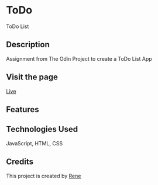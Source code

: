 # ToDo
ToDo List

## Description

Assignment from The Odin Project to create a ToDo List App

## Visit the page

[Live](https://renrom.github.io/todo)

## Features



## Technologies Used

JavaScript, HTML, CSS


## Credits

This project is created by [Rene](https://github.com/renrom)
